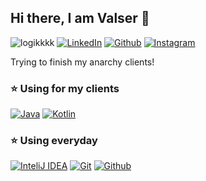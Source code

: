 ## Hi there, I am Valser :wave:

![logikkkk](https://img.shields.io/badge/logikkkk-03a9f4?style=flat-square)
[![LinkedIn](https://img.shields.io/badge/youtube-black?style=flat-square&logo=youtube)](https://www.youtube.com/channel/UC6ReZ5Q1hUmsd2u_4z2mG1w)
[![Github](https://img.shields.io/badge/github-black?style=flat-square&logo=github)](https://github.com/logikkkk)
[![Instagram](https://img.shields.io/badge/discord-black?style=flat-square&logo=discord)](vasler#1946)

Trying to finish my anarchy clients!

### :star: Using for my clients

[![Java](https://img.shields.io/badge/java-black?style=for-the-badge&logo=java)](https://www.java.com/)
[![Kotlin](https://img.shields.io/badge/kotlin-black?style=for-the-badge&logo=kotlin)](https://kotlinlang.org/)

### :star: Using everyday

[![InteliJ IDEA](https://img.shields.io/badge/intellij_idea-black?style=flat-square&logo=intellij-idea)](https://www.jetbrains.com/idea/)
[![Git](https://img.shields.io/badge/git-black?style=flat-square&logo=git)](https://git-scm.com/)
[![Github](https://img.shields.io/badge/github-black?style=flat-square&logo=github)](https://github.com/)
